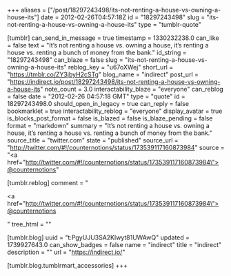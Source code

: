 +++
aliases = ["/post/18297243498/its-not-renting-a-house-vs-owning-a-house-its"]
date = 2012-02-26T04:57:18Z
id = "18297243498"
slug = "its-not-renting-a-house-vs-owning-a-house-its"
type = "tumblr-quote"

[tumblr]
can_send_in_message = true
timestamp = 1330232238.0
can_like = false
text = "It&rsquo;s not renting a house vs. owning a house, it&rsquo;s renting a house vs. renting a bunch of money from the bank."
id_string = "18297243498"
can_blaze = false
slug = "its-not-renting-a-house-vs-owning-a-house-its"
reblog_key = "u67oXWej"
short_url = "https://tmblr.co/ZY3jbyH2cSTg"
blog_name = "indirect"
post_url = "https://indirect.io/post/18297243498/its-not-renting-a-house-vs-owning-a-house-its"
note_count = 3.0
interactability_blaze = "everyone"
can_reblog = false
date = "2012-02-26 04:57:18 GMT"
type = "quote"
id = 18297243498.0
should_open_in_legacy = true
can_reply = false
bookmarklet = true
interactability_reblog = "everyone"
display_avatar = true
is_blocks_post_format = false
is_blazed = false
is_blaze_pending = false
format = "markdown"
summary = "It’s not renting a house vs. owning a house, it’s renting a house vs. renting a bunch of money from the bank."
source_title = "twitter.com"
state = "published"
source_url = "http://twitter.com/#!/counternotions/status/173539117160873984"
source = "<a href=\"http://twitter.com/#!/counternotions/status/173539117160873984\">@counternotions</a>"

[tumblr.reblog]
comment = "<p><a href=\"http://twitter.com/#!/counternotions/status/173539117160873984\">@counternotions</a></p>"
tree_html = ""

[tumblr.blog]
uuid = "t:PgyUJU3SA2Klwyt81UWAwQ"
updated = 1739927643.0
can_show_badges = false
name = "indirect"
title = "indirect"
description = ""
url = "https://indirect.io/"

[tumblr.blog.tumblrmart_accessories]
+++
